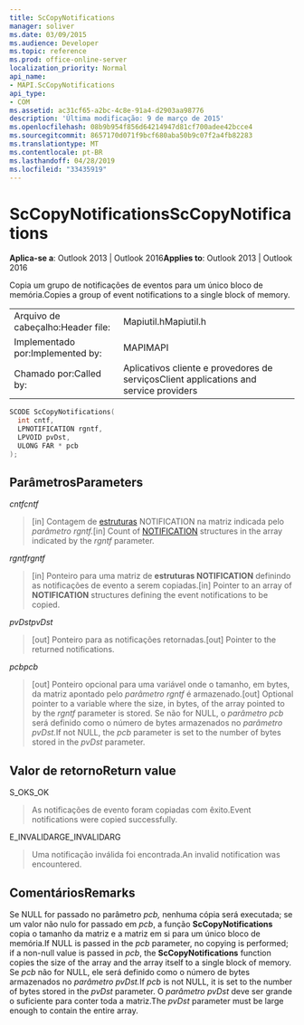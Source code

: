 ```yaml
---
title: ScCopyNotifications
manager: soliver
ms.date: 03/09/2015
ms.audience: Developer
ms.topic: reference
ms.prod: office-online-server
localization_priority: Normal
api_name:
- MAPI.ScCopyNotifications
api_type:
- COM
ms.assetid: ac31cf65-a2bc-4c8e-91a4-d2903aa98776
description: 'Última modificação: 9 de março de 2015'
ms.openlocfilehash: 08b9b954f856d64214947d81cf700adee42bcce4
ms.sourcegitcommit: 8657170d071f9bcf680aba50b9c07f2a4fb82283
ms.translationtype: MT
ms.contentlocale: pt-BR
ms.lasthandoff: 04/28/2019
ms.locfileid: "33435919"
---
```

# <a name="sccopynotifications"></a><span data-ttu-id="b2dff-103">ScCopyNotifications</span><span class="sxs-lookup"><span data-stu-id="b2dff-103">ScCopyNotifications</span></span>

  
  
<span data-ttu-id="b2dff-104">**Aplica-se a**: Outlook 2013 | Outlook 2016</span><span class="sxs-lookup"><span data-stu-id="b2dff-104">**Applies to**: Outlook 2013 | Outlook 2016</span></span> 
  
<span data-ttu-id="b2dff-105">Copia um grupo de notificações de eventos para um único bloco de memória.</span><span class="sxs-lookup"><span data-stu-id="b2dff-105">Copies a group of event notifications to a single block of memory.</span></span> 
  
|||
|:-----|:-----|
|<span data-ttu-id="b2dff-106">Arquivo de cabeçalho:</span><span class="sxs-lookup"><span data-stu-id="b2dff-106">Header file:</span></span>  <br/> |<span data-ttu-id="b2dff-107">Mapiutil.h</span><span class="sxs-lookup"><span data-stu-id="b2dff-107">Mapiutil.h</span></span>  <br/> |
|<span data-ttu-id="b2dff-108">Implementado por:</span><span class="sxs-lookup"><span data-stu-id="b2dff-108">Implemented by:</span></span>  <br/> |<span data-ttu-id="b2dff-109">MAPI</span><span class="sxs-lookup"><span data-stu-id="b2dff-109">MAPI</span></span>  <br/> |
|<span data-ttu-id="b2dff-110">Chamado por:</span><span class="sxs-lookup"><span data-stu-id="b2dff-110">Called by:</span></span>  <br/> |<span data-ttu-id="b2dff-111">Aplicativos cliente e provedores de serviços</span><span class="sxs-lookup"><span data-stu-id="b2dff-111">Client applications and service providers</span></span>  <br/> |
   
```cpp
SCODE ScCopyNotifications(
  int cntf,
  LPNOTIFICATION rgntf,
  LPVOID pvDst,
  ULONG FAR * pcb
);
```

## <a name="parameters"></a><span data-ttu-id="b2dff-112">Parâmetros</span><span class="sxs-lookup"><span data-stu-id="b2dff-112">Parameters</span></span>

 <span data-ttu-id="b2dff-113">_cntf_</span><span class="sxs-lookup"><span data-stu-id="b2dff-113">_cntf_</span></span>
  
> <span data-ttu-id="b2dff-114">[in] Contagem de [estruturas](notification.md) NOTIFICATION na matriz indicada pelo _parâmetro rgntf._</span><span class="sxs-lookup"><span data-stu-id="b2dff-114">[in] Count of [NOTIFICATION](notification.md) structures in the array indicated by the  _rgntf_ parameter.</span></span> 
    
 <span data-ttu-id="b2dff-115">_rgntf_</span><span class="sxs-lookup"><span data-stu-id="b2dff-115">_rgntf_</span></span>
  
> <span data-ttu-id="b2dff-116">[in] Ponteiro para uma matriz de **estruturas NOTIFICATION** definindo as notificações de evento a serem copiadas.</span><span class="sxs-lookup"><span data-stu-id="b2dff-116">[in] Pointer to an array of **NOTIFICATION** structures defining the event notifications to be copied.</span></span> 
    
 <span data-ttu-id="b2dff-117">_pvDst_</span><span class="sxs-lookup"><span data-stu-id="b2dff-117">_pvDst_</span></span>
  
> <span data-ttu-id="b2dff-118">[out] Ponteiro para as notificações retornadas.</span><span class="sxs-lookup"><span data-stu-id="b2dff-118">[out] Pointer to the returned notifications.</span></span> 
    
 <span data-ttu-id="b2dff-119">_pcb_</span><span class="sxs-lookup"><span data-stu-id="b2dff-119">_pcb_</span></span>
  
> <span data-ttu-id="b2dff-120">[out] Ponteiro opcional para uma variável onde o tamanho, em bytes, da matriz apontado pelo  _parâmetro rgntf_ é armazenado.</span><span class="sxs-lookup"><span data-stu-id="b2dff-120">[out] Optional pointer to a variable where the size, in bytes, of the array pointed to by the  _rgntf_ parameter is stored.</span></span> <span data-ttu-id="b2dff-121">Se não for NULL, o _parâmetro pcb_ será definido como o número de bytes armazenados no _parâmetro pvDst._</span><span class="sxs-lookup"><span data-stu-id="b2dff-121">If not NULL, the  _pcb_ parameter is set to the number of bytes stored in the  _pvDst_ parameter.</span></span> 
    
## <a name="return-value"></a><span data-ttu-id="b2dff-122">Valor de retorno</span><span class="sxs-lookup"><span data-stu-id="b2dff-122">Return value</span></span>

<span data-ttu-id="b2dff-123">S_OK</span><span class="sxs-lookup"><span data-stu-id="b2dff-123">S_OK</span></span>
  
> <span data-ttu-id="b2dff-124">As notificações de evento foram copiadas com êxito.</span><span class="sxs-lookup"><span data-stu-id="b2dff-124">Event notifications were copied successfully.</span></span>
    
<span data-ttu-id="b2dff-125">E_INVALIDARG</span><span class="sxs-lookup"><span data-stu-id="b2dff-125">E_INVALIDARG</span></span>
  
> <span data-ttu-id="b2dff-126">Uma notificação inválida foi encontrada.</span><span class="sxs-lookup"><span data-stu-id="b2dff-126">An invalid notification was encountered.</span></span>
    
## <a name="remarks"></a><span data-ttu-id="b2dff-127">Comentários</span><span class="sxs-lookup"><span data-stu-id="b2dff-127">Remarks</span></span>

<span data-ttu-id="b2dff-128">Se NULL for passado no parâmetro  _pcb,_ nenhuma cópia será executada; se um valor não nulo for passado em  _pcb_, a função **ScCopyNotifications** copia o tamanho da matriz e a matriz em si para um único bloco de memória.</span><span class="sxs-lookup"><span data-stu-id="b2dff-128">If NULL is passed in the  _pcb_ parameter, no copying is performed; if a non-null value is passed in  _pcb_, the **ScCopyNotifications** function copies the size of the array and the array itself to a single block of memory.</span></span> <span data-ttu-id="b2dff-129">Se _pcb_ não for NULL, ele será definido como o número de bytes armazenados no _parâmetro pvDst._</span><span class="sxs-lookup"><span data-stu-id="b2dff-129">If  _pcb_ is not NULL, it is set to the number of bytes stored in the  _pvDst_ parameter.</span></span> <span data-ttu-id="b2dff-130">O  _parâmetro pvDst_ deve ser grande o suficiente para conter toda a matriz.</span><span class="sxs-lookup"><span data-stu-id="b2dff-130">The  _pvDst_ parameter must be large enough to contain the entire array.</span></span> 
  

